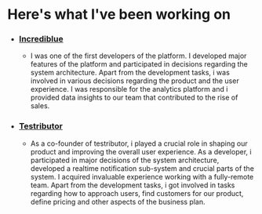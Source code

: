 
# Here's what I've been working on

* ### [Incrediblue](http://www.incrediblue.com)
    * I was one of the first developers of the platform. 
    I developed major features of the platform and participated in decisions regarding the system architecture.
    Apart from the development tasks, 
    i was involved in various decisions regarding the product and the user experience.
    I was responsible for the analytics platform and i provided data insights to our team that contributed to the rise of sales.


* ### [Testributor](http://www.testributor.com/)
    * As a co-founder of testributor, i played a crucial role in shaping our product and improving the overall user experience.
    As a developer, i participated in major decisions of the system architecture, developed a realtime notification sub-system
    and crucial parts of the system.
    I acquired invaluable experience working with a fully-remote team. 
    Apart from the development tasks, i got involved in tasks regarding how to approach users, 
    find customers for our product, define pricing and other aspects of the business plan.
